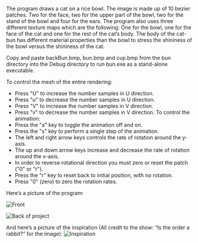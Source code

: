The program draws a cat on a rice bowl. The image is made up of 10 bezier patches. Two for the face, two for the upper part of the bowl, two for the stand of the bowl and four for the ears. The program also uses three different texture maps which are the following: One for the bowl, one for the face of the cat and one for the rest of the cat’s body. The body of the cat-bun has different material properties than the bowl to stress the shininess of the bowl versus the shininess of the cat. 

Copy and paste backBun.bmp, bun.bmp and cup.bmp from the bun directory into the Debug directory to run bun.exe as a stand-alone executable.

To control the mesh of the entire rendering:
*   Press "U" to increase the number samples in U direction.
*   Press "u" to decrease the number samples in U direction.
*   Press "V" to increase the number samples in V direction.
*   Press "v" to decrease the number samples in V direction.
To control the animation:
*   Press the "a" key to toggle the animation off and on.
*   Press the "s" key to perform a single step of the animation.
*   The left and right arrow keys controls the	rate of rotation around the y-axis.
*   The up and down arrow keys increase and decrease the rate of		rotation around the x-axis. 
*   In order to reverse rotational direction you must zero or reset the patch ("0" or "r").
*   Press the "r" key to reset back to initial	position, with no rotation.
*   Press "0" (zero) to zero the rotation rates.

 Here’s a picture of the program: 
 
![Front](https://dl.boxcloud.com/api/2.0/internal_files/507675752282/versions/537557209082/representations/png_paged_2048x2048/content/1.png?access_token=1!luXHLt3ee7xmPMjo8OkIvRDHklCYB5-SWC-6svKSp7YxUb7KtupH9GddnzXVOJgNNRHgecG5ihGMNTRCfmGwrbeUVs9Iq7xYEl5uCcO_mvoRHXsyloVX4H2dljJ9AGSm-iNPVWRs-6OmHhDvp8cILES-QX4K5eVlQKkVmOTTv5w1YWBcqBVQJk_6Kul73J2-CAUBmNS7I8el6GLOrvEdTHrreojja3cD1EqEqHxwS7BSui4qOHioPfVQ8mOQUU7zWrS4ggcJT4VvkXSBp_uVkJmmkQLy1HBsUFKBSIfOWZDpuB3-opokjJdmtj0BGiL5P5T-LRfRVDseurhVG9tVDMw1F0ie9_4oWZGkYlLglwlsGQafpCvToHCrCqgGFYJIFp7-mdgCZYi16Gs77eoRwrVvnMAoPytk08I2KYzD9a_DAFJ2Mf6s_8H5kzrTIxWrHbS-auFqrcjhgRd5fz7rGFKJS6Lky3FkS3isqYw7QzfYyj-EQi4GRdDjIWAQsDib05UhMwr7GxPSe9tOCwlOITkG3_XosfWOg2jNd40z9SbEDy31ms_kY4O68_wdmuMQiQ..&box_client_name=box-content-preview&box_client_version=2.14.1)

![Back of project](https://dl.boxcloud.com/api/2.0/internal_files/507663953384/versions/537545382584/representations/png_paged_2048x2048/content/1.png?access_token=1!wE8sPUtrA4U4yriZrRiUSg2H-YjEnKGUMNDFGoO4Dmt8nlldhL-K73vQxrEGKFJNG11S_aidm7AKNWJc7NK_BRgVyejLEK10RH0_a-QcUuJTP86oe6XqQ3PMF2Nu9yQsEzN_dt2sQM8IyR4rAYqPglRY9FSkg7hlQXbT9P-Th2OKh6FtFFS3w_4e7CGu5Y19u-ANg2KDJE5EVRApeYi_c1DGeuEi87QEpnJAkGQj8z15vT9XOFDSpLRipkbc5k1lhf4GZ-2T_aQ7S3CZqfD1VVNfRngRXN6xcrNGsJDAwaX6HNY8tQtAWLJt221QAcNF9RQNiBQ0JQmYAWyzra1r3A9yZF8F8sMOrJdlvet43VfJaSnLYtiCx5G1ZqcW8jk7tCOluUmth94zjNJGSrjXHDFjjc5MIu8nvfF-a6IKZZPZhngTmhMDama_ehxD6V9isrWC8aondruNotQBgi9eZ1kCZxRESK0_mKy5ty5xkMD51iZIUvEkV4yuBvoEVq6oG41LDmjlTXfbORZwx30hlWRpK35Td8Ic0eEovj61WjLd7FHGa7Hcpn673t7op_GwIg..&box_client_name=box-content-preview&box_client_version=2.14.1)

And here’s a picture of the inspiration (All credit to the show: “Is the order a rabbit?” for the image): 
![Inspiration](https://dl.boxcloud.com/api/2.0/internal_files/507675529988/versions/537556945988/representations/png_paged_2048x2048/content/1.png?access_token=1!MRrYQ-du844HnDsHT3t4FZI7nazKiBPFOJCEEAAcQIocL3KxFvCejKdfSOepps0VE72uCZnH3fPFU81hHdJR55D5murbzrLRQhh0-lXOGoX5c8bBMOzyQWJ_IGPrQp12munPy36czksnzZaYRjYXmjCkEr_EhrMkEk5KBlY-yayutnm7mHSFiKtPeDjqksrEzRMSKClYVUPw4nZoh3kpHNP8I2McBoPrBKmjbVyx9xQJcCxX3qVWR6tnOwD2Ayl7wPJw0udXyAWoDqooiVfw1fyDs7q8sBFDWdTU2hp6S4a5W7OScM0mhKbW9k_oeh-KJ5W07m6Licgkfyvt76T2mr-HBmPyQYqp-AxvBeXNgNb9YBvlun7OK6HeYOaxbQQZYk0bj1vKN_ugRcRh3VNpKmiSMlW9R2IC8U7VOgENg5jsj6RozDwwbXtJLp_t2IqF7Eb_BlT2Xap50myYKxpC2lwSNNNMzD3v2_em8qKC7ZsQ-6GwEKjyGCY1H5TiX2yVT6T4AGILXq-Wl4QBETfZdjqi6ivO3NsPedhG4rNcyF0fSX34VYFjNwDO8efi7i9tvw..&box_client_name=box-content-preview&box_client_version=2.14.1)
